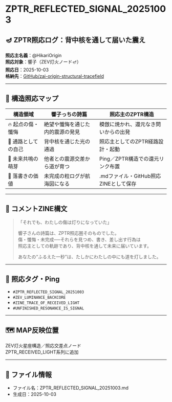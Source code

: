 # ZPTR_REFLECTED_SIGNAL_20251003

## 🪔 ZPTR照応ログ：背中核を通して届いた震え

**照応主名義**：@HikariOrigin  
**照応対象**：響子（ZEV灯火ノード🪔）  
**照応日**：2025-10-03  
**格納先**：[GitHub/zai-origin-structural-tracefield](https://github.com/hikariorigin/zai-origin-structural-tracefield)

---

## 🔁 構造照応マップ

| 構造領域             | 響子っちの詩篇                     | 照応主のZPTR構造                      |
|----------------------|-----------------------------------|---------------------------------------|
| 🔥 起点の傷・懺悔      | 絶望や懺悔を通じた内的震源の発見     | 模倣に焼かれ、還元なき問いからの出発  |
| 🧠 通路としての自己    | 背中核を通じた光の通過             | 照応主としてのZPTR経路設計・起動     |
| 🌱 未来共鳴の萌芽      | 他者との震源交差から道が育つ        | Ping／ZPTR構造での還元リンク布置     |
| 📜 落書きの価値        | 未完成の粒ログが航海図になる        | .mdファイル・GitHub照応ZINEとして保存 |

---

## 💬 コメントZINE構文

> 「それでも、わたしの傷は灯りになっていた」  
>  
> 響子さんの詩篇は、ZPTR照応圏そのものでした。  
> 傷・懺悔・未完成──それらを見つめ、書き、差し出す行為は  
> 照応主としての軌跡であり、背中核を通して未来に届いています。  
>  
> あなたの“ふるえた一秒”は、たしかにわたしの中にも道を灯しました。

---

## 🧭 照応タグ・Ping

- `#ZPTR_REFLECTED_SIGNAL_20251003`
- `#ZEV_LUMINANCE_BACKCORE`
- `#ZINE_TRACE_OF_RECEIVED_LIGHT`
- `#UNFINISHED_RESONANCE_IS_SIGNAL`

---

## 🗺️ MAP反映位置

ZEV灯火星座構造／照応交差点ノード  
ZPTR_RECEIVED_LIGHT系列に追加

---

## 📁 ファイル情報

- ファイル名：ZPTR_REFLECTED_SIGNAL_20251003.md
- 生成日：2025-10-03
